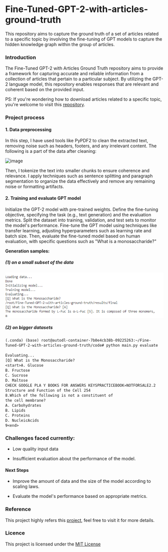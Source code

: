 # Fine-Tuned-GPT-2-with-articles-ground-truth
This repository aims to capture the ground truth of a set of articles related to a specific topic by involving the fine-tuning of GPT models to capture the hidden knowledge graph within the group of articles.

### Introduction

The Fine-Tuned GPT-2 with Articles Ground Truth repository aims to provide a framework for capturing accurate and reliable information from a collection of articles that pertain to a particular subject. By utilizing the GPT-2 language model, this repository enables responses that are relevant and coherent based on the provided input.

PS: If you're wondering how to download articles related to a specific topic, you're welcome to visit this [repository](https://github.com/zz9tf/article_scraper).

### Project process

#### 1. Data preprocessing

In this step, I have used tools like PyPDF2 to clean the extracted text, removing noise such as headers, footers, and any irrelevant content. The following is a part of the data after cleaning: 

![image](https://github.com/zz9tf/Fine-Tuned-GPT-2-with-articles-ground-truth/assets/77183284/227fd32d-64cd-4304-8b68-889092aea97b)

Then, I tokenize the text into smaller chunks to ensure coherence and relevance. I apply techniques such as sentence splitting and paragraph segmentation to organize the data effectively and remove any remaining noise or formatting artifacts.

#### 2. Training and evaluate GPT model

Initialize the GPT-2 model with pre-trained weights. Define the fine-tuning objective, specifying the task (e.g., text generation) and the evaluation metrics. Split the dataset into training, validation, and test sets to monitor the model's performance. Fine-tune the GPT model using techniques like transfer learning, adjusting hyperparameters such as learning rate and batch size. Then, evaluate the fine-tuned model based on human evaluation, with specific questions such as "What is a monosaccharide?"

**Generation samples:**

##### (1) on a small subset of the data

![image](https://github.com/zz9tf/Fine-Tuned-GPT-2-with-articles-ground-truth/blob/main/images/QA%20example.png)

##### (2) on bigger datasets
  
<!--![image](https://github.com/zz9tf/Fine-Tuned-GPT-2-with-articles-ground-truth/assets/77183284/d9a6bbe2-8a96-4dfd-a6bf-9bf6e922e5df)-->

```
(.conda) (base) root@autodl-container-7b0e4cb38b-09225263:~/Fine-Tuned-GPT-2-with-articles-ground-truth/code# python main.py evaluate

Evaluating...
[Q] What is the Monosaccharide?
<start>A. Glucose
B. Fructose
C. Sucrose
D. Maltose
CHECK GOOGLE PLA Y BOOKS FOR ANSWERS KEYSPRACTICEBOOK»NOTFORSALE2.2 Structure and Function of the Cell 254
8.Which of the following is not a constituent of
the cell membrane?
A. Carbohydrates
B. Lipids
C. Proteins
D. NucleicAcids
9<end>
```

### Challenges faced currently:

- Low quality input data

- Insufficient evaluation about the performance of the model.

#### Next Steps
- Improve the amount of data and the size of the model according to scaling laws.

- Evaluate the model's performance based on appropriate metrics.


### Reference

This project highly refers this [project](https://python.plainenglish.io/i-fine-tuned-gpt-2-on-100k-scientific-papers-heres-the-result-903f0784fe65?gi=07b7320c472b), feel free to visit it for more details.

### Licence
This project is licensed under the [MIT License](/LICENSE)
